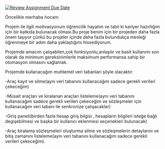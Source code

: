 [![Review Assignment Due Date](https://classroom.github.com/assets/deadline-readme-button-24ddc0f5d75046c5622901739e7c5dd533143b0c8e959d652212380cedb1ea36.svg)](https://classroom.github.com/a/uelKf0-p)

Öncelikle merhaba hocam.

Projem ile ilgili motivasyonum öğrencilik hayatım ve tabii ki kariyer hazırlığım için bir katkıda bulunacak olması.Bu proje benim için bir projeden daha fazla önem taşıyor çünkü bu projeler içinde daha fazla bulundukça mesleği öğrenmeye bir adım daha yaklaştığımı hissediyorum.

Projemde amacım çalışabilen,çok fonksiyonlu,anlaşılır ve basit kullanımı son olarak da minimum gereksinimlerle maksimum performansa sahip bir otomasyon olmasını sağlamak.


Projemde kullanacağım muhtemel veri tabanları şöyle olacaktır:

-Araç kayıt ve silme(aynı veri tabanını kullanacağım sadece gerekli verileri çekeceğim)

-Müsait araçları ve kiralanan araçları listeleme(aynı veri tabanını kullanacağım sadece gerekli verileri çekeceğim ve sözleşmeler için kullanacağım veri tabanı ile senkronize çalışacaklar)

-Giriş paneli(birden fazla hesap giriş bilgisi , hesapların bilgileri isteğe bağlı degişebilmesi ve başka bir kullanıcı eklenmesi seçenekleri bulunacak)

-Araç kiralama sözleşmeleri oluşturma silme  ve sözleşmelerin detaylarını ve bitiş zamanını listeleme(aynı veri tabanını kullanacağım sadece gerekli verileri çekeceğim).







